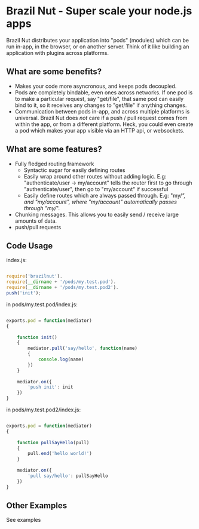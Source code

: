 Brazil Nut - Super scale your node.js apps 
==========================================

Brazil Nut distributes your application into "pods" (modules) which can be run in-app, in the browser, or on another server. Think of it like building an application with plugins across platforms.

What are some benefits?
----------------------

- Makes your code more asyncronous, and keeps pods decoupled. 
- Pods are completely bindable, even ones across networks. If one pod is to make a particular request, say "get/file", that same pod can easily bind to it, so it receives any changes to "get/file" if anything changes.
- Communication between pods in-app, and across multiple platforms is universal. Brazil Nut does *not* care if a push / pull request comes from within the app, or from a different platform. Heck, you could even create a pod which makes your app visible via an HTTP api, or websockets.

What are some features?
-----------------------
	
- Fully fledged routing framework
	- Syntactic sugar for easily defining routes
	- Easily wrap around other routes without adding logic. E.g: "authenticate/user -> my/account" tells the router first to go through "authenticate/user", 
	then go to "my/account" if successful
	- Easily define routes which are always passed through. E.g: "my/*", and "my/account", where "my/account" automatically passes through "my/*".
- Chunking messages. This allows you to easily send / receive large amounts of data.
- push/pull requests


Code Usage
----------

index.js:

```javascript

require('brazilnut').
require(__dirname + '/pods/my.test.pod').
require(__dirname + '/pods/my.test.pod2').
push('init');

```

in pods/my.test.pod/index.js:


```javascript

exports.pod = function(mediator)
{
	
	function init()
	{
		mediator.pull('say/hello', function(name)
		{
			console.log(name)
		})
	}
	
	mediator.on({
		'push init': init
	})
}

```

in pods/my.test.pod2/index.js:


```javascript

exports.pod = function(mediator)
{
	
	function pullSayHello(pull)
	{
		pull.end('hello world!')
	}
	
	mediator.on({
		'pull say/hello': pullSayHello
	})
}

```

Other Examples
--------------

See examples